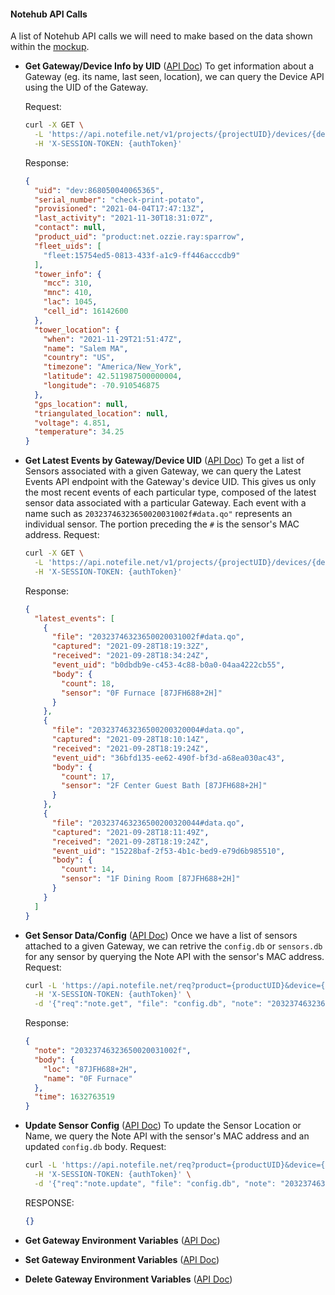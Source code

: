 #### Notehub API Calls
A list of Notehub API calls we will need to make based on the data shown within the [mockup](https://blues-wireless.aha.io/epics/ACCEL-E-10).

- **Get Gateway/Device Info by UID** ([API Doc](https://dev.blues.io/reference/notehub-api/device-api/#get-device-by-uid))
To get information about a Gateway (eg. its name, last seen, location), we can query the Device API using the UID of the Gateway.

  Request:
    ```bash
    curl -X GET \
      -L 'https://api.notefile.net/v1/projects/{projectUID}/devices/{deviceUID}' \
      -H 'X-SESSION-TOKEN: {authToken}'
    ```
  Response:
    ```json
    {
      "uid": "dev:868050040065365",
      "serial_number": "check-print-potato",
      "provisioned": "2021-04-04T17:47:13Z",
      "last_activity": "2021-11-30T18:31:07Z",
      "contact": null,
      "product_uid": "product:net.ozzie.ray:sparrow",
      "fleet_uids": [
        "fleet:15754ed5-0813-433f-a1c9-ff446acccdb9"
      ],
      "tower_info": {
        "mcc": 310,
        "mnc": 410,
        "lac": 1045,
        "cell_id": 16142600
      },
      "tower_location": {
        "when": "2021-11-29T21:51:47Z",
        "name": "Salem MA",
        "country": "US",
        "timezone": "America/New_York",
        "latitude": 42.511987500000004,
        "longitude": -70.910546875
      },
      "gps_location": null,
      "triangulated_location": null,
      "voltage": 4.851,
      "temperature": 34.25
    }
    ```

- **Get Latest Events by Gateway/Device UID** ([API Doc](https://dev.blues.io/reference/notehub-api/event-api/#get-latest-events))
To get a list of Sensors associated with a given Gateway, we can query the Latest Events API endpoint with the Gateway's device UID. This gives us only the most recent events of each particular type, composed of the latest sensor data associated with a particular Gateway. Each event with a name such as `20323746323650020031002f#data.qo"` represents an individual sensor. The portion preceding the `#` is the sensor's MAC address.
  Request:
    ```bash
    curl -X GET \
      -L 'https://api.notefile.net/v1/projects/{projectUID}/devices/{deviceUID}/latest' \
      -H 'X-SESSION-TOKEN: {authToken}'
    ```
  Response:
    ```json
    {
      "latest_events": [
        {
          "file": "20323746323650020031002f#data.qo",
          "captured": "2021-09-28T18:19:32Z",
          "received": "2021-09-28T18:34:24Z",
          "event_uid": "b0dbdb9e-c453-4c88-b0a0-04aa4222cb55",
          "body": {
            "count": 18,
            "sensor": "0F Furnace [87JFH688+2H]"
          }
        },
        {
          "file": "203237463236500200320004#data.qo",
          "captured": "2021-09-28T18:10:14Z",
          "received": "2021-09-28T18:19:24Z",
          "event_uid": "36bfd135-ee62-490f-bf3d-a68ea030ac43",
          "body": {
            "count": 17,
            "sensor": "2F Center Guest Bath [87JFH688+2H]"
          }
        },
        {
          "file": "203237463236500200320044#data.qo",
          "captured": "2021-09-28T18:11:49Z",
          "received": "2021-09-28T18:19:24Z",
          "event_uid": "15228baf-2f53-4b1c-bed9-e79d6b985510",
          "body": {
            "count": 14,
            "sensor": "1F Dining Room [87JFH688+2H]"
          }
        }
      ]
    }
    ```

- **Get Sensor Data/Config** ([API Doc](https://dev.blues.io/reference/notecard-api/note-requests/#note-get))
Once we have a list of sensors attached to a given Gateway, we can retrive the `config.db` or `sensors.db` for any sensor by querying the Note API with the sensor's MAC address.
  Request:
    ```bash
    curl -L 'https://api.notefile.net/req?product={productUID}&device={deviceUID}' \
      -H 'X-SESSION-TOKEN: {authToken}' \
      -d '{"req":"note.get", "file": "config.db", "note": "20323746323650020031002f"}'
    ```
  Response:
    ```json
    {
      "note": "20323746323650020031002f",
      "body": {
        "loc": "87JFH688+2H",
        "name": "0F Furnace"
      },
      "time": 1632763519
    }
    ```
- **Update Sensor Config** ([API Doc](https://dev.blues.io/reference/notecard-api/note-requests/#note-update))
To update the Sensor Location or Name, we query the Note API with the sensor's MAC address and an updated `config.db` body.
  Request:
    ```bash
    curl -L 'https://api.notefile.net/req?product={productUID}&device={deviceUID}' \
      -H 'X-SESSION-TOKEN: {authToken}' \
      -d '{"req":"note.update", "file": "config.db", "note": "20323746323650020031002f","body": {"loc":"87JFH688+2H","name":"0F Furnace"}}'
    ```
  RESPONSE:
    ```json
    {}
    ```

- **Get Gateway Environment Variables** ([API Doc](https://dev.blues.io/reference/notehub-api/environment-variable-api/#get-environment-variables-by-device))

- **Set Gateway Environment Variables** ([API Doc](https://dev.blues.io/reference/notehub-api/environment-variable-api/#set-environment-variables-by-device))

- **Delete Gateway Environment Variables** ([API Doc](https://dev.blues.io/reference/notehub-api/environment-variable-api/#delete-environment-variable-by-device))
